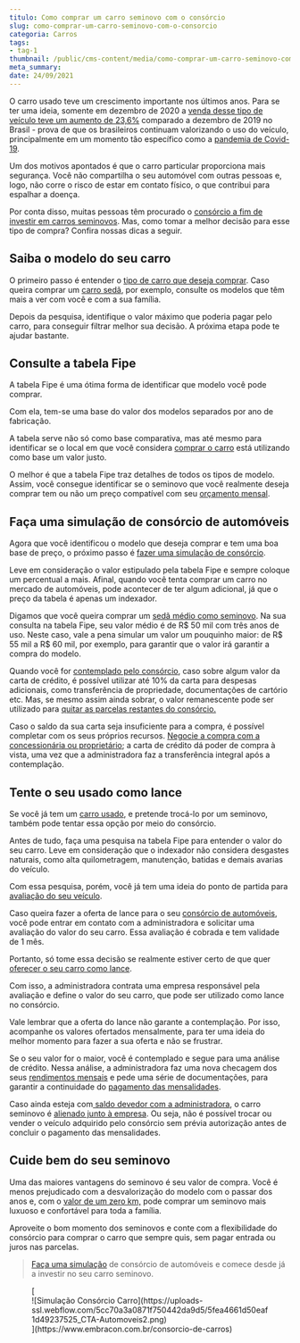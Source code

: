 ```yaml
---
titulo: Como comprar um carro seminovo com o consórcio
slug: como-comprar-um-carro-seminovo-com-o-consorcio
categoria: Carros
tags:
- tag-1
thumbnail: /public/cms-content/media/como-comprar-um-carro-seminovo-com-o-consorcio.jpg
meta_summary: 
date: 24/09/2021
---
```

O carro usado teve um crescimento importante nos últimos anos. Para se ter uma ideia, somente em dezembro de 2020 a [venda desse tipo de veículo teve um aumento de 23,6%](https://jornaldocarro.estadao.com.br/carros/vendas-de-carros-usados-dispara-em-dezembro-e-supera-a-pre-pandemia/) comparado a dezembro de 2019 no Brasil - prova de que os brasileiros continuam valorizando o uso do veículo, principalmente em um momento tão específico como a [pandemia de Covid-19](https://www.embracon.com.br/blog/habitos-de-consumo-antes-durante-e-pos-pandemia).

Um dos motivos apontados é que o carro particular proporciona mais segurança. Você não compartilha o seu automóvel com outras pessoas e, logo, não corre o risco de estar em contato físico, o que contribui para espalhar a doença.

Por conta disso, muitas pessoas têm procurado o [consórcio a fim de investir em carros seminovos](https://www.embracon.com.br/blog/carro-seminovo-guia-completo-para-comprar). Mas, como tomar a melhor decisão para esse tipo de compra? Confira nossas dicas a seguir.

Saiba o modelo do seu carro
---------------------------

O primeiro passo é entender o [tipo de carro que deseja comprar](https://www.embracon.com.br/blog/saiba-o-que-considerar-para-escolher-o-carro-ideal). Caso queira comprar um [carro sedã](https://www.embracon.com.br/blog/sedan-ou-suv-qual-e-o-melhor-modelo), por exemplo, consulte os modelos que têm mais a ver com você e com a sua família.

Depois da pesquisa, identifique o valor máximo que poderia pagar pelo carro, para conseguir filtrar melhor sua decisão. A próxima etapa pode te ajudar bastante.

Consulte a tabela Fipe
----------------------

A tabela Fipe é uma ótima forma de identificar que modelo você pode comprar.

Com ela, tem-se uma base do valor dos modelos separados por ano de fabricação.

A tabela serve não só como base comparativa, mas até mesmo para identificar se o local em que você considera [comprar o carro](https://www.embracon.com.br/blog/pensando-em-comprar-um-carro-saiba-o-que-levar-em-consideracao) está utilizando como base um valor justo.

O melhor é que a tabela Fipe traz detalhes de todos os tipos de modelo. Assim, você consegue identificar se o seminovo que você realmente deseja comprar tem ou não um preço compatível com seu [orçamento mensal](https://www.embracon.com.br/blog/planeje-sua-vida-financeira-e-fique-sempre-no-azul).

Faça uma simulação de consórcio de automóveis
---------------------------------------------

Agora que você identificou o modelo que deseja comprar e tem uma boa base de preço, o próximo passo é [fazer uma simulação de consórcio](https://www.embracon.com.br/blog/simulacao-de-consorcio).

Leve em consideração o valor estipulado pela tabela Fipe e sempre coloque um percentual a mais. Afinal, quando você tenta comprar um carro no mercado de automóveis, pode acontecer de ter algum adicional, já que o preço da tabela é apenas um indexador.

Digamos que você queira comprar um [sedã médio como seminovo](https://www.embracon.com.br/blog/hatch-ou-sedan-diferencas). Na sua consulta na tabela Fipe, seu valor médio é de R$ 50 mil com três anos de uso. Neste caso, vale a pena simular um valor um pouquinho maior: de R$ 55 mil a R$ 60 mil, por exemplo, para garantir que o valor irá garantir a compra do modelo.

Quando você for [contemplado pelo consórcio](https://www.embracon.com.br/blog/quais-sao-as-formas-de-contemplacao), caso sobre algum valor da carta de crédito, é possível utilizar até 10% da carta para despesas adicionais, como transferência de propriedade, documentações de cartório etc. Mas, se mesmo assim ainda sobrar, o valor remanescente pode ser utilizado para [quitar as parcelas restantes do consórcio.](https://www.embracon.com.br/blog/como-quitar-a-cota-de-consorcio)

Caso o saldo da sua carta seja insuficiente para a compra, é possível completar com os seus próprios recursos. [Negocie a compra com a concessionária ou proprietário](https://www.embracon.com.br/blog/4-dicas-para-conseguir-uma-boa-negociacao-na-hora-de-adquirir-o-seu-bem); a carta de crédito dá poder de compra à vista, uma vez que a administradora faz a transferência integral após a contemplação.

Tente o seu usado como lance
----------------------------

Se você já tem um [carro usado](https://www.embracon.com.br/blog/comprar-carro-usado-com-a-carta-de-credito-do-consorcio), e pretende trocá-lo por um seminovo, também pode tentar essa opção por meio do consórcio.

Antes de tudo, faça uma pesquisa na tabela Fipe para entender o valor do seu carro. Leve em consideração que o indexador não considera desgastes naturais, como alta quilometragem, manutenção, batidas e demais avarias do veículo.

Com essa pesquisa, porém, você já tem uma ideia do ponto de partida para [avaliação do seu veículo](https://www.embracon.com.br/blog/e-possivel-utilizar-um-carro-usado-para-dar-um-lance-em-um-consorcio).

Caso queira fazer a oferta de lance para o seu [consórcio de automóveis](https://www.embracon.com.br/blog/como-funciona-consorcio-de-automoveis-por-que-boa-opcao), você pode entrar em contato com a administradora e solicitar uma avaliação do valor do seu carro. Essa avaliação é cobrada e tem validade de 1 mês.

Portanto, só tome essa decisão se realmente estiver certo de que quer [oferecer o seu carro como lance](https://www.embracon.com.br/conhecaoconsorcio/o-que-e-o-lance-troca-de-chaves).

Com isso, a administradora contrata uma empresa responsável pela avaliação e define o valor do seu carro, que pode ser utilizado como lance no consórcio.

Vale lembrar que a oferta do lance não garante a contemplação. Por isso, acompanhe os valores ofertados mensalmente, para ter uma ideia do melhor momento para fazer a sua oferta e não se frustrar.

Se o seu valor for o maior, você é contemplado e segue para uma análise de crédito. Nessa análise, a administradora faz uma nova checagem dos seus [rendimentos mensais](https://www.embracon.com.br/blog/entenda-como-e-possivel-manter-a-saude-financeira-da-sua-familia) e pede uma série de documentações, para garantir a continuidade do [pagamento das mensalidades](https://www.embracon.com.br/blog/11-coisas-que-voce-precisa-saber-sobre-a-parcela-do-consorcio).

Caso ainda esteja com[ saldo devedor com a administradora](https://www.embracon.com.br/conhecaoconsorcio/o-que-e-saldo-devedor), o carro seminovo é [alienado junto à empresa](https://www.embracon.com.br/blog/alienacao-de-bens-o-que-e-e-como-funciona-no-consorcio). Ou seja, não é possível trocar ou vender o veículo adquirido pelo consórcio sem prévia autorização antes de concluir o pagamento das mensalidades.

Cuide bem do seu seminovo
-------------------------

Uma das maiores vantagens do seminovo é seu valor de compra. Você é menos prejudicado com a desvalorização do modelo com o passar dos anos e, com o [valor de um zero km,](https://www.embracon.com.br/blog/carro-zero-ou-seminovo) pode comprar um seminovo mais luxuoso e confortável para toda a família.

Aproveite o bom momento dos seminovos e conte com a flexibilidade do consórcio para comprar o carro que sempre quis, sem pagar entrada ou juros nas parcelas.

> [Faça uma simulação](https://www.embracon.com.br/consorcio-de-carros) de consórcio de automóveis e comece desde já a investir no seu carro seminovo.

<figure class="w-richtext-figure-type-image w-richtext-align-center">[<div>![Simulação Consórcio Carro](https://uploads-ssl.webflow.com/5cc70a3a0871f750442da9d5/5fea4661d50eaf1d49237525_CTA-Automoveis2.png)</div>](https://www.embracon.com.br/consorcio-de-carros)</figure>
